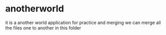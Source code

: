 # anotherworld
it is a another world application for practice and merging
we can merge all the files one to another in this folder
